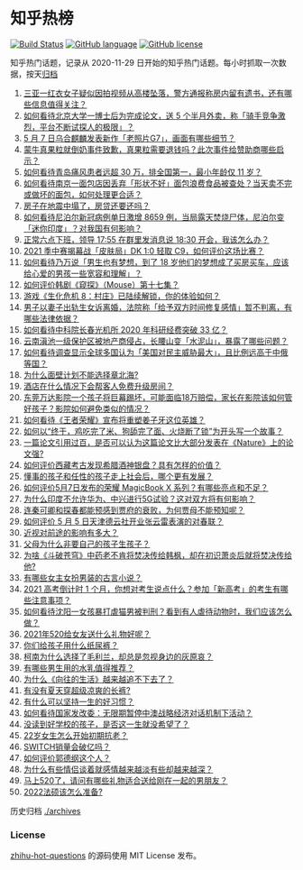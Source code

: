 # 知乎热榜
[![Build Status](https://github.com/ToWeLong/zhihu-hot-questions/workflows/CI/badge.svg)](https://github.com/ToWeLong/zhihu-hot-questions/actions)
[![GitHub language](https://img.shields.io/badge/language-golang-orange.svg)](https://golang.org/)
[![GitHub license](https://img.shields.io/github/license/ToWeLong/zhihu-hot-questions)](https://github.com/ToWeLong/zhihu-hot-questions/blob/main/LICENSE)

知乎热门话题，记录从 2020-11-29 日开始的知乎热门话题。每小时抓取一次数据，按天[归档](./archives)

<!-- BEGIN -->

1. [三亚一红衣女子疑似因拍视频从高楼坠落，警方通报称房内留有遗书，还有哪些信息值得关注？](https://www.zhihu.com/question/458070461)
1. [如何看待北京大学一博士后为完成论文，送 5 个半月外卖，称「骑手竞争激烈，平台不断试探人的极限」？](https://www.zhihu.com/question/458170986)
1. [5 月 7 日乌合麒麟发表新作「老照片G7」，画面有哪些细节？](https://www.zhihu.com/question/458184079)
1. [蒙牛真果粒就倒奶事件致歉，真果粒需要退钱吗？此次事件给赞助商哪些启示？](https://www.zhihu.com/question/458167147)
1. [如何看待青岛痛风患者远超 30 万，排全国第一，最小年龄仅 11 岁？](https://www.zhihu.com/question/457241530)
1. [如何看待南京一面包店因丢弃「形状不好」面包浪费食品被查处？当天卖不完或做坏的面包，如何处理更合适？](https://www.zhihu.com/question/457974834)
1. [房子在地震中塌了，房贷还要还吗？](https://www.zhihu.com/question/63716904)
1. [如何看待尼泊尔新冠病例单日激增 8659 例，当局露天焚烧尸体，尼泊尔变「迷你印度」？对我国有何影响？](https://www.zhihu.com/question/457888018)
1. [正常六点下班，领导 17:55 在群里发消息说 18:30 开会，我该怎么办？](https://www.zhihu.com/question/441394605)
1. [2021 季中赛揭幕战「皮肤局」DK 1:0 轻取 C9，如何评价这场比赛？](https://www.zhihu.com/question/458112629)
1. [如何看待乃万说「男生也有梦想，到了 18 岁他们的梦想成了买房买车，应该给心爱的男孩一些宽容和理解」？](https://www.zhihu.com/question/458072558)
1. [如何评价韩剧《窥探》（Mouse）第十七集？](https://www.zhihu.com/question/458095296)
1. [游戏《生化危机 8：村庄》已陆续解锁，你的体验如何？](https://www.zhihu.com/question/458036311)
1. [男子以妻子出轨生女诉离婚，法院称「给予双方时间修复感情」暂不判离，有哪些法律依据？](https://www.zhihu.com/question/458189714)
1. [如何看待中科院长春光机所 2020 年科研经费突破 33 亿？](https://www.zhihu.com/question/457734337)
1. [云南滇池一级保护区被地产商侵占，长腰山变「水泥山」，暴露了哪些问题？](https://www.zhihu.com/question/458176455)
1. [如何看待调查显示全球多国认为「美国对民主威胁最大」，且比例远高于中俄等国？](https://www.zhihu.com/question/458036784)
1. [为什么面壁计划不能选择章北海?](https://www.zhihu.com/question/339320982)
1. [酒店在什么情况下会帮客人免费升级房间？](https://www.zhihu.com/question/26920344)
1. [东莞万达影院一个孩子将巨幕踢坏，可能面临18万赔偿，家长在影院该如何管好孩子？影院如何避免类似的情况？](https://www.zhihu.com/question/457624626)
1. [如何看待《王者荣耀》宣布将重塑姜子牙这位英雄？](https://www.zhihu.com/question/457939742)
1. [如何以“终于，鸡吃完了米、狗舔完了面、火烧断了锁”为开头写一个故事？](https://www.zhihu.com/question/457135766)
1. [一篇论文引用过百，是否可以认为这篇论文比大部分发表在《Nature》上的论文强?](https://www.zhihu.com/question/458015175)
1. [如何评价西藏考古发现希腊酒神银盘？具有怎样的价值？](https://www.zhihu.com/question/457689078)
1. [懂事的孩子和任性的孩子走上社会后，哪个更有发展？](https://www.zhihu.com/question/455549481)
1. [如何评价5月7日发布的荣耀 MagicBook X 系列？有哪些亮点和不足？](https://www.zhihu.com/question/458017940)
1. [为什么印度不允许华为、中兴进行5G试验？这对双方将有何影响？](https://www.zhihu.com/question/458023253)
1. [连秦可卿和探春都能预感到贾府的衰败，为何贾母不能预知呢？](https://www.zhihu.com/question/454745776)
1. [如何评价 5 月 5 日天津德云社开业张云雷表演的对春联？](https://www.zhihu.com/question/458077439)
1. [近视对前途的影响有多大？](https://www.zhihu.com/question/408929919)
1. [父母为什么非要自己的孩子生孩子？](https://www.zhihu.com/question/457863388)
1. [为啥《斗破苍穹》中药老不肯将焚决传给韩枫，却在初识萧炎后就将焚决传给他?](https://www.zhihu.com/question/381375455)
1. [有哪些女主女扮男装的古言小说？](https://www.zhihu.com/question/327370024)
1. [2021 高考倒计时 1 个月，你想对考生说点什么？参加「新高考」的考生有哪些注意事项？](https://www.zhihu.com/question/458155598)
1. [如何看待沈阳一女孩暴打虐猫男被判刑？看到有人虐待动物时，我们应该怎么做？](https://www.zhihu.com/question/458191979)
1. [2021年520给女友送什么礼物好呢？](https://www.zhihu.com/question/457741080)
1. [你们给孩子用什么纸尿裤？](https://www.zhihu.com/question/335181155)
1. [柯南为什么选择了毛利兰，却总是忽视身边的灰原哀？](https://www.zhihu.com/question/53067413)
1. [有哪些男生用的水乳值得推荐？](https://www.zhihu.com/question/336854160)
1. [为什么《向往的生活》越来越追不下去了？](https://www.zhihu.com/question/398276926)
1. [有没有夏天穿超级凉爽的长裤?](https://www.zhihu.com/question/24273631)
1. [有什么可以坚持一生的好习惯？](https://www.zhihu.com/question/427072891)
1. [如何看待国家发改委：无限期暂停中澳战略经济对话机制下活动？](https://www.zhihu.com/question/458017697)
1. [没读到好学校的孩子，是否这一生就没希望了？](https://www.zhihu.com/question/456153626)
1. [22岁女生怎么开始初期抗老？](https://www.zhihu.com/question/35779421)
1. [SWITCH销量会破亿吗？](https://www.zhihu.com/question/266492999)
1. [如何评价郭德纲这个人？](https://www.zhihu.com/question/35789696)
1. [为什么有些情侣谈着就感情越来越淡有些却越来越深？](https://www.zhihu.com/question/27713207)
1. [马上520了，请问有哪些礼物适合送给刚在一起的男朋友？](https://www.zhihu.com/question/392835561)
1. [2022法硕该怎么准备?](https://www.zhihu.com/question/426080698)

<!-- END -->

历史归档 [./archives](./archives)


### License
[zhihu-hot-questions](https://github.com/towelong/zhihu-hot-questions) 的源码使用 MIT License 发布。